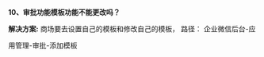 <a name="bookmark78"></a>**10、审批功能模板功能不能更改吗？**

**解决方案:** 商场要去设置自己的模板和修改自己的模板， 路径： 企业微信后台-应

用管理-审批-添加模板




